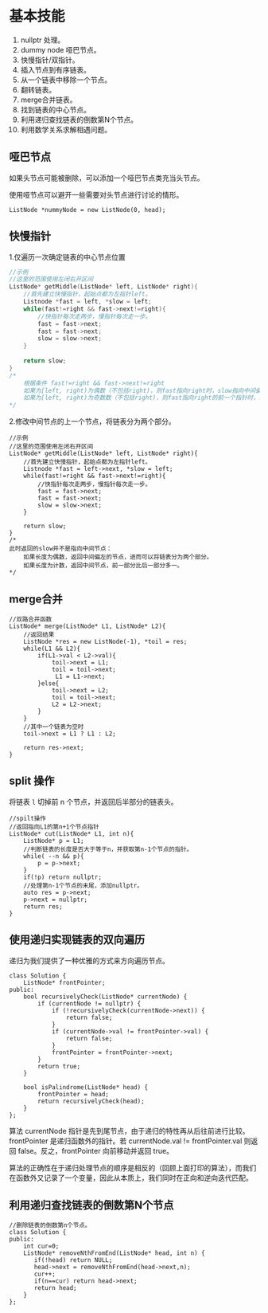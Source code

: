 # 基本技能

1. nullptr 处理。
2. dummy node 哑巴节点。
3. 快慢指针/双指针。
5. 插入节点到有序链表。
6. 从一个链表中移除一个节点。
7. 翻转链表。
8. merge合并链表。
9. 找到链表的中心节点。
9. 利用递归查找链表的倒数第N个节点。
10. 利用数学关系求解相遇问题。

## 哑巴节点

如果头节点可能被删除，可以添加一个哑巴节点类充当头节点。

使用哑节点可以避开一些需要对头节点进行讨论的情形。

```
ListNode *nummyNode = new ListNode(0, head);
```

## 快慢指针

1.仅遍历一次确定链表的中心节点位置

```c++
//示例
//这里的范围使用左闭右开区间
ListNode* getMiddle(ListNode* left, ListNode* right){
    //首先建立快慢指针，起始点都为左指针left。
    Listnode *fast = left, *slow = left;
    while(fast!=right && fast->next!=right){  
        //快指针每次走两步，慢指针每次走一步。
        fast = fast->next;
        fast = fast->next;
        slow = slow->next;
    }
    
    return slow;
}
/*
	根据条件 fast!=right && fast->next!=right
	如果为[left, right)为偶数（不包括right)，则fast指向right时，slow指向中间偏右
	如果为[left, right)为奇数数（不包括right)，则fast指向right的前一个指针时，即fast->next = right，slow指向中间	
*/
```

2.修改中间节点的上一个节点，将链表分为两个部分。

```
//示例
//这里的范围使用左闭右开区间
ListNode* getMiddle(ListNode* left, ListNode* right){
    //首先建立快慢指针，起始点都为左指针left。
    Listnode *fast = left->next, *slow = left;
    while(fast!=right && fast->next!=right){  
        //快指针每次走两步，慢指针每次走一步。
        fast = fast->next;
        fast = fast->next;
        slow = slow->next;
    }
    
    return slow;
}
/*
此时返回的slow并不是指向中间节点：
	如果长度为偶数，返回中间偏左的节点，进而可以将链表分为两个部分。
	如果长度为计数，返回中间节点，前一部分比后一部分多一。
*/
```

## merge合并

```
//双路合并函数
ListNode* merge(ListNode* L1, ListNode* L2){
	//返回结果
    ListNode *res = new ListNode(-1), *toil = res;
    while(L1 && L2){
    	if(L1->val < L2->val){
   			toil->next = L1;
    		toil = toil->next;
   			 L1 = L1->next;
    	}else{
    		toil->next = L2;
    		toil = toil->next;
   		 	L2 = L2->next;
    	}
    }
    //其中一个链表为空时
    toil->next = L1 ? L1 : L2;

    return res->next;
}
```

## split 操作

将链表 `l` 切掉前 n 个节点，并返回后半部分的链表头。

```
//spilt操作
//返回指向L1的第n+1个节点指针
ListNode* cut(ListNode* L1, int n){
    ListNode* p = L1;
    //判断链表的长度是否大于等于n，并获取第n-1个节点的指针。
    while( --n && p){
        p = p->next;
    }
    if(!p) return nullptr;
    //处理第n-1个节点的末尾，添加nullptr。
    auto res = p->next;
    p->next = nullptr;
    return res;
}
```

## 使用递归实现链表的双向遍历

递归为我们提供了一种优雅的方式来方向遍历节点。

```
class Solution {
    ListNode* frontPointer;
public:
    bool recursivelyCheck(ListNode* currentNode) {
        if (currentNode != nullptr) {
            if (!recursivelyCheck(currentNode->next)) {
                return false;
            }
            if (currentNode->val != frontPointer->val) {
                return false;
            }
            frontPointer = frontPointer->next;
        }
        return true;
    }

    bool isPalindrome(ListNode* head) {
        frontPointer = head;
        return recursivelyCheck(head);
    }
};
```

算法
currentNode 指针是先到尾节点，由于递归的特性再从后往前进行比较。frontPointer 是递归函数外的指针。若 currentNode.val != frontPointer.val 则返回 false。反之，frontPointer 向前移动并返回 true。

算法的正确性在于递归处理节点的顺序是相反的（回顾上面打印的算法），而我们在函数外又记录了一个变量，因此从本质上，我们同时在正向和逆向迭代匹配。

## 利用递归查找链表的倒数第N个节点

```
//删除链表的倒数第n个节点。
class Solution {
public:
    int cur=0;
    ListNode* removeNthFromEnd(ListNode* head, int n) {
       if(!head) return NULL;
       head->next = removeNthFromEnd(head->next,n);
       cur++;
       if(n==cur) return head->next;
       return head;
    }
};
```

